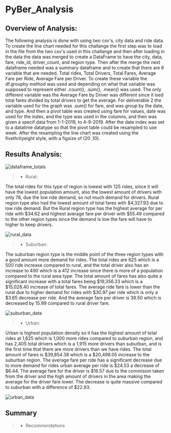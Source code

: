 # PyBer_Analysis


## Overview of Analysis:


The following analysis is done with using two csv's, city data and ride data. To create the line chart needed for this challange the first step was to load in the file from the two csv's used in this challange and then after loading in the data the data was merged to create a DataFrame to have the city, data, fare, ride_id, driver_count, and region type. Then after the merge the next dataframe needed was a summary dataframe and to create that there are 6 variable that are needed. Total rides, Total Drivers, Total Fares, Average Fare per Ride, Average Fare per Driver. To create these variable the df.groupby method was used and depending on what that variable was supposed to represent either .count(), .sum(), .mean() was used. The only different variable was the Average Fare by Driver was different since it ised total fares divided by total drivers to get the average. For deliverable 2 the variable used for the graph was .sum() for fare, and was group by the date, and type. And then a pivot table was created using fare for values, date was used for the index, and the type was used in the columns, and then was given a specif data from 1-1-2019, to 4-9-2019. After the date index was set to a datatime datatype so that the pivot table could be resampled to use week. After the resampling the line chart was created using the fivethrityeight style, with a figsize of (20 ,10).


## Results Analysis:


![dataframe_totals](https://user-images.githubusercontent.com/97326526/182220320-ed8e3b07-77dd-4518-ac33-1c7770f737ca.JPG)


> - Rural:


The total rides for this type of region is lowest with 125 rides, since it will have the lowest population amount, also the lowest amount of drivers with only 78, due the low ride demand, so not much demand for drivers. Rural region type also had the lowest amount of total fares with $4,327.93 due to low ride demand. But the Rural region type has the highest average for per ride with $34.62 and highest average fare per driver with $55.49 compared to the other region types since the demand is low the fare will have to higher to keep drivers.


![rural_data](https://user-images.githubusercontent.com/97326526/182220965-e227aeff-544e-4ec9-acbe-ea925d966205.JPG)


> - Suburban:

The suburban region type is the middle point of the three region types with a good amount more demand for rides. The total rides are 625 which is a 500 ride increase compared to rural, and the total driver also has an increase to 490 which is a 412 increase since there is more of a population compared to the rural area type. The total amount of fares has also quite a significant increase with a total fares being $19,356.33 which is a $15,028.40 increase of total fares. The average ride fare is lower than the rural due to higher demand for rides with $30.97 per ride which is only a $3.65 decrease per ride. And the average fare per driver is 39.50 which is decreased by 15.99 compared to rural driver fare.


![suburban_data](https://user-images.githubusercontent.com/97326526/182224736-1e463ec0-c12f-4d4d-8e05-efb611ce6040.JPG)


> - Urban:


Urban is highest population density so it has the highest amount of total rides at 1,625 which is 1,000 more rides compared to suburban region, and has 2,405 total drivers which is a 1,915 more drivers than suburban, and is the first time that there are more drivers than we have rides. The total amount of fares is $39,854.38 which is a $20,498.05 increase to the suburban region. The average fare per ride has a significant decrease due to more demand for rides urban average per ride is $24.53 a decrease of $6.44. The average fare for the driver is $16.57 due to the commision taken from the driver and the high amount of drivers in the area making the average for the driver fare lower. The decrease is quite massive compared to suburban with a difference of $22.93. 


![urban_data](https://user-images.githubusercontent.com/97326526/182227769-9ef9fb68-8a55-4805-b91b-f14b247ea587.JPG)


## Summary

> - Recommendations
